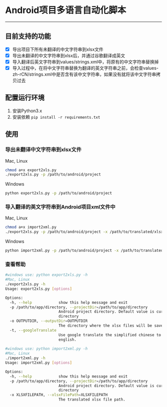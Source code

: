 # Android项目多语言自动化脚本
___

## 目前支持的功能
- [x] 导出项目下所有未翻译的中文字符串到xlsx文件
- [x] 导出未翻译的中文字符串到xlsx后，并通过谷歌翻译成英文
- [x] 导入翻译后英文字符串到values/strings.xml中，将原有的中文字符串替换掉
- [x] 导入过程中，在将中文字符串替换为翻译的英文字符串之前，会检查values-zh-rCN/strings.xml中是否含有该中文字符串，如果没有就将该中文字符串拷贝过去

## 配置运行环境
1. 安装Python3.x
2. 安装依赖 `pip install -r requirements.txt`


## 使用

### 导出未翻译中文字符串到xlsx文件

Mac, Linux
```bash
chmod a+x export2xls.py
./export2xls.py -p /path/to/android/project
```
Windows
```bash
python export2xls.py -p /path/to/android/project
```

### 导入翻译的英文字符串到Android项目xml文件中

Mac, Linux
```bash
chmod a+x import2xml.py
./export2xls.py -p /path/to/android/project -x /path/to/translated/xlsx/file
```
Windows
```bash
python import2xml.py -p /path/to/android/project -x /path/to/translated/xlsx/file
```

### 查看帮助
```bash
#windows use: python export2xls.py -h
#Mac, Linux
./export2xls.py -h   
Usage: export2xls.py [options]

Options:
  -h, --help            show this help message and exit
  -p /path/to/app/directory, --projectDir=/path/to/app/directory
                        Android project directory. Default value is current
                        directory
  -o OUTPUTDIR, --outputDir=OUTPUTDIR
                        The directory where the xlsx files will be saved.
  -t, --googleTranslate
                        Use google translate the simplified chinese to
                        english.
                        
#windows use: python import2xml.py -h
#Mac, Linux
./import2xml.py -h 
Usage: import2xml.py [options]

Options:
  -h, --help            show this help message and exit
  -p /path/to/app/directory, --projectDir=/path/to/app/directory
                        Android project directory. Default value is current
                        directory
  -x XLSXFILEPATH, --xlsxFilePath=XLSXFILEPATH
                        The translated xlsx file path.
```